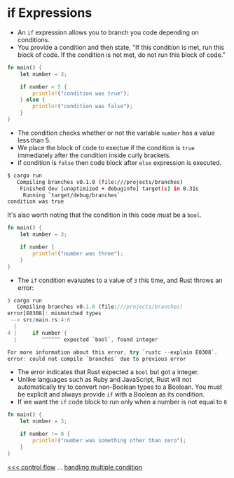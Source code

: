 # if Expressions

- An `if` expression allows you to branch you code depending on conditions.
- You provide a condition and then state, "If this condition is met, run this block of code. If the condition is not met, do not run this block of code."


```rust
fn main() {
    let number = 3;

    if number < 5 {
        println!("condition was true");
    } else {
        println!("condition was false");
    }
}
```

- The condition checks whether or not the variable `number` has a value less than 5. 
- We place the block of code to exectue if the condition is `true` immediately after the condition inside curly brackets.
- if condition is `false` then code block after `else` expression is executed.

```bash
$ cargo run
   Compiling branches v0.1.0 (file:///projects/branches)
    Finished dev [unoptimized + debuginfo] target(s) in 0.31s
     Running `target/debug/branches`
condition was true
```


It's also worth noting that the condition in this code *must* be a `bool`.

```rust
fn main() {
    let number = 3;

    if number {
        println!("number was three");
    }
}
```

- The `if` condition evaluates to a value of `3` this time, and Rust throws an error:

```rust
$ cargo run
   Compiling branches v0.1.0 (file:///projects/branches)
error[E0308]: mismatched types
 --> src/main.rs:4:8
  |
4 |     if number {
  |        ^^^^^^ expected `bool`, found integer

For more information about this error, try `rustc --explain E0308`.
error: could not compile `branches` due to previous error
```

- The error indicates that Rust expected a `bool` but got a integer. 
- Unlike languages such as Ruby and JavaScript, Rust will not automatically try to convert non-Boolean types to a Boolean. You must be explicit and always provide `if` with a Boolean as its condition.
- If we want the `if` code block to run only when a number is not equal to `0`

```rust
fn main() {
    let number = 3;

    if number != 0 {
        println!("number was something other than zero");
    }
}
```



[<<< control flow](106-control-flow.md) ... [handling multiple condition](106.2-handling-multiple-condition.md)